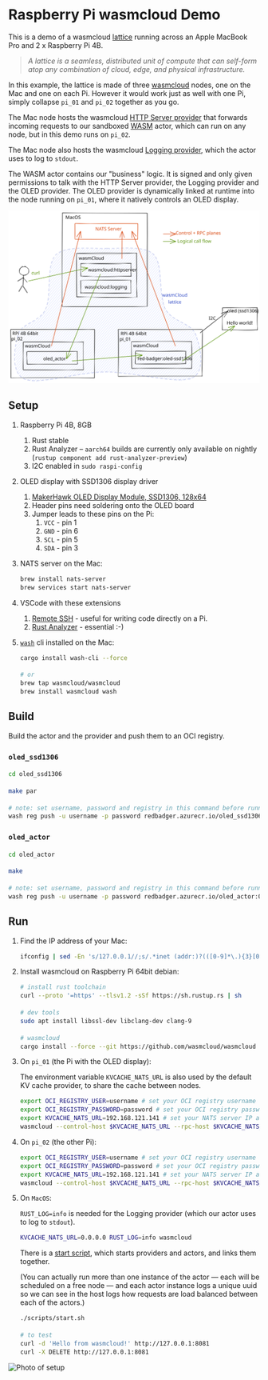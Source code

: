 # Raspberry Pi wasmcloud Demo

This is a demo of a wasmcloud [lattice](https://www.wasmcloud.dev/reference/lattice) running across an Apple MacBook Pro and 2 x Raspberry Pi 4B.

> _A lattice is a seamless, distributed unit of compute that can self-form atop any combination of cloud, edge, and physical infrastructure._

In this example, the lattice is made of three [wasmcloud](https://wasmcloud.dev/) nodes, one on the Mac and one on each Pi. However it would work just as well with one Pi, simply collapse `pi_01` and `pi_02` together as you go.

The Mac node hosts the wasmcloud [HTTP Server provider](https://github.com/wasmCloud/capability-providers) that forwards incoming requests to our sandboxed [WASM](https://webassembly.org/) actor, which can run on any node, but in this demo runs on `pi_02`.

The Mac node also hosts the wasmcloud [Logging provider](https://github.com/wasmCloud/capability-providers), which the actor uses to log to `stdout`.

The WASM actor contains our "business" logic. It is signed and only given permissions to talk with the HTTP Server provider, the Logging provider and the OLED provider. The OLED provider is dynamically linked at runtime into the node running on `pi_01`, where it natively controls an OLED display.

![wasmcloud lattice across Mac and Pi](./docs/wasmcloud-lattice.svg)

## Setup

1. Raspberry Pi 4B, 8GB

   1. Rust stable
   2. Rust Analyzer – `aarch64` builds are currently only available on nightly (`rustup component add rust-analyzer-preview`)
   3. I2C enabled in `sudo raspi-config`

2. OLED display with SSD1306 display driver

   1. [MakerHawk OLED Display Module, SSD1306, 128x64](https://smile.amazon.co.uk/gp/product/B0777HHQDT)
   2. Header pins need soldering onto the OLED board
   3. Jumper leads to these pins on the Pi:
      1. `VCC` - pin 1
      2. `GND` - pin 6
      3. `SCL` - pin 5
      4. `SDA` - pin 3

3. NATS server on the Mac:

   ```sh
   brew install nats-server
   brew services start nats-server
   ```

4. VSCode with these extensions

   1. [Remote SSH](https://code.visualstudio.com/docs/remote/ssh) - useful for writing code directly on a Pi.
   2. [Rust Analyzer](https://marketplace.visualstudio.com/items?itemName=matklad.rust-analyzer) - essential :-)

5. [`wash`](https://github.com/wascc/wash) cli installed on the Mac:

   ```sh
   cargo install wash-cli --force

   # or
   brew tap wasmcloud/wasmcloud
   brew install wasmcloud wash
   ```

## Build

Build the actor and the provider and push them to an OCI registry.

### `oled_ssd1306`

```sh
cd oled_ssd1306

make par

# note: set username, password and registry in this command before running
wash reg push -u username -p password redbadger.azurecr.io/oled_ssd1306_provider:0.0.1 target/aarch64-unknown-linux-gnu/release/oled-ssd1306-provider.par.gz
```

### `oled_actor`

```sh
cd oled_actor

make

# note: set username, password and registry in this command before running
wash reg push -u username -p password redbadger.azurecr.io/oled_actor:0.0.1 ./target/wasm32-unknown-unknown/release/oled_actor_s.wasm
```

## Run

1. Find the IP address of your Mac:

   ```sh
   ifconfig | sed -En 's/127.0.0.1//;s/.*inet (addr:)?(([0-9]*\.){3}[0-9]*).*/\2/p'
   ```

2. Install wasmcloud on Raspberry Pi 64bit debian:

   ```bash
   # install rust toolchain
   curl --proto '=https' --tlsv1.2 -sSf https://sh.rustup.rs | sh

   # dev tools
   sudo apt install libssl-dev libclang-dev clang-9

   # wasmcloud
   cargo install --force --git https://github.com/wasmcloud/wasmcloud --tag=v0.15.5 wasmcloud
   ```

3. On `pi_01` (the Pi with the OLED display):

   The environment variable `KVCACHE_NATS_URL` is also used by the default KV cache provider, to share the cache between nodes.

   ```sh
   export OCI_REGISTRY_USER=username # set your OCI registry username
   export OCI_REGISTRY_PASSWORD=password # set your OCI registry password
   export KVCACHE_NATS_URL=192.168.121.141 # set your NATS server IP address from step 1
   wasmcloud --control-host $KVCACHE_NATS_URL --rpc-host $KVCACHE_NATS_URL --allow-live-updates --label name=pi-01
   ```

4. On `pi_02` (the other Pi):

   ```sh
   export OCI_REGISTRY_USER=username # set your OCI registry username
   export OCI_REGISTRY_PASSWORD=password # set your OCI registry password
   export KVCACHE_NATS_URL=192.168.121.141 # set your NATS server IP address from step 1
   wasmcloud --control-host $KVCACHE_NATS_URL --rpc-host $KVCACHE_NATS_URL --allow-live-updates --label name=pi-02
   ```

5. On `MacOS`:

   `RUST_LOG=info` is needed for the Logging provider (which our actor uses to log to `stdout`).

   ```sh
   KVCACHE_NATS_URL=0.0.0.0 RUST_LOG=info wasmcloud
   ```

   There is a [start script](./scripts/start.sh), which starts providers and actors, and links them together.

   (You can actually run more than one instance of the actor — each will be scheduled on a free node — and each actor instance logs a unique uuid so we can see in the host logs how requests are load balanced between each of the actors.)

   ```sh
   ./scripts/start.sh

   # to test
   curl -d 'Hello from wasmcloud!' http://127.0.0.1:8081
   curl -X DELETE http://127.0.0.1:8081
   ```

![Photo of setup](docs/wasmcloud.jpg)
